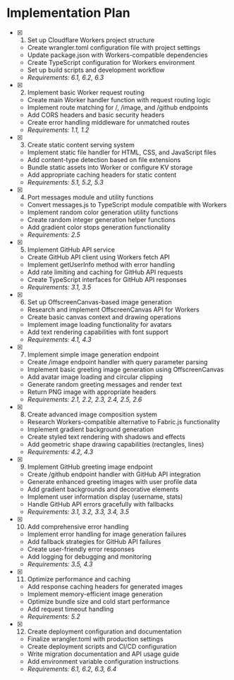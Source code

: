 # Implementation Plan

- [x] 1. Set up Cloudflare Workers project structure
  - Create wrangler.toml configuration file with project settings
  - Update package.json with Workers-compatible dependencies
  - Create TypeScript configuration for Workers environment
  - Set up build scripts and development workflow
  - _Requirements: 6.1, 6.2, 6.3_

- [x] 2. Implement basic Worker request routing
  - Create main Worker handler function with request routing logic
  - Implement route matching for /, /image, and /github endpoints
  - Add CORS headers and basic security headers
  - Create error handling middleware for unmatched routes
  - _Requirements: 1.1, 1.2_

- [x] 3. Create static content serving system
  - Implement static file handler for HTML, CSS, and JavaScript files
  - Add content-type detection based on file extensions
  - Bundle static assets into Worker or configure KV storage
  - Add appropriate caching headers for static content
  - _Requirements: 5.1, 5.2, 5.3_

- [x] 4. Port messages module and utility functions
  - Convert messages.js to TypeScript module compatible with Workers
  - Implement random color generation utility functions
  - Create random integer generation helper functions
  - Add gradient color stops generation functionality
  - _Requirements: 2.5_

- [x] 5. Implement GitHub API service
  - Create GitHub API client using Workers fetch API
  - Implement getUserInfo method with error handling
  - Add rate limiting and caching for GitHub API requests
  - Create TypeScript interfaces for GitHub API responses
  - _Requirements: 3.1, 3.5_

- [x] 6. Set up OffscreenCanvas-based image generation
  - Research and implement OffscreenCanvas API for Workers
  - Create basic canvas context and drawing operations
  - Implement image loading functionality for avatars
  - Add text rendering capabilities with font support
  - _Requirements: 4.1, 4.3_

- [x] 7. Implement simple image generation endpoint
  - Create /image endpoint handler with query parameter parsing
  - Implement basic greeting image generation using OffscreenCanvas
  - Add avatar image loading and circular clipping
  - Generate random greeting messages and render text
  - Return PNG image with appropriate headers
  - _Requirements: 2.1, 2.2, 2.3, 2.4, 2.5, 2.6_

- [x] 8. Create advanced image composition system
  - Research Workers-compatible alternative to Fabric.js functionality
  - Implement gradient background generation
  - Create styled text rendering with shadows and effects
  - Add geometric shape drawing capabilities (rectangles, lines)
  - _Requirements: 4.2, 4.3_

- [x] 9. Implement GitHub greeting image endpoint
  - Create /github endpoint handler with GitHub API integration
  - Generate enhanced greeting images with user profile data
  - Add gradient backgrounds and decorative elements
  - Implement user information display (username, stats)
  - Handle GitHub API errors gracefully with fallbacks
  - _Requirements: 3.1, 3.2, 3.3, 3.4, 3.5_

- [x] 10. Add comprehensive error handling
  - Implement error handling for image generation failures
  - Add fallback strategies for GitHub API failures
  - Create user-friendly error responses
  - Add logging for debugging and monitoring
  - _Requirements: 3.5, 4.3_

- [x] 11. Optimize performance and caching
  - Add response caching headers for generated images
  - Implement memory-efficient image generation
  - Optimize bundle size and cold start performance
  - Add request timeout handling
  - _Requirements: 5.2_

- [x] 12. Create deployment configuration and documentation
  - Finalize wrangler.toml with production settings
  - Create deployment scripts and CI/CD configuration
  - Write migration documentation and API usage guide
  - Add environment variable configuration instructions
  - _Requirements: 6.1, 6.2, 6.3, 6.4_
